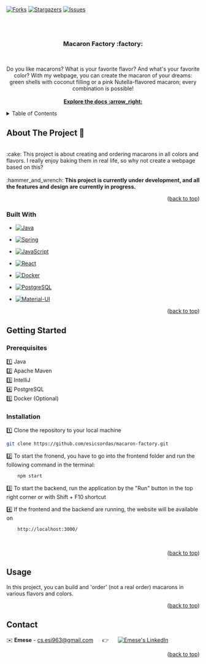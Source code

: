 <div id="readme-top"></div>

[![Forks][forks-shield]][forks-url]
[![Stargazers][stars-shield]][stars-url]
[![Issues][issues-shield]][issues-url]

<br>
<br>

<h3 align="center"> Macaron Factory :factory:	 </h3>
<br>
  <p align="center">
      Do you like macarons? What is your favorite flavor? And what's your favorite color? With my webpage, you can create the macaron of your dreams: green shells with coconut filling or a pink Nutella-flavored macaron; every combination is possible! 
    <br>
    <br>
    <a href="https://github.com/esicsordas/macaron-factory"><strong>Explore the docs :arrow_right: </strong></a>
    <br />
    </p>
</div>



<!-- TABLE OF CONTENTS -->
<details>
  <summary>Table of Contents</summary>
  <ol>
    <li>
      <a href="#about-the-project">About The Project</a>
      <ul>
        <li><a href="#built-with">Built With</a></li>
      </ul>
    </li>
    <li>
      <a href="#getting-started">Getting Started</a>
      <ul>
        <li><a href="#prerequisites">Prerequisites</a></li>
        <li><a href="#installation">Installation</a></li>
      </ul>
    </li>
    <li><a href="#usage">Usage</a></li>
    <li><a href="#contact">Contact</a></li>
  </ol>
</details>



<!-- ABOUT THE PROJECT -->
<div id="about-the-project"></div>

## About The Project :page_with_curl:
<br />
 :cake: This project is about creating and ordering macarons in all colors and flavors. I really enjoy baking them in real life, so why not create a webpage based on this? 

<br />
<br />
 :hammer_and_wrench: <b> This project is currently under development, and all the features and design are currently in progress. </b>
<br />
<p align="right">(<a href="#readme-top">back to top</a>)</p>


<div id="built-with"></div>

### Built With


* [![Java][Java.img]][Java-url]

* [![Spring][Spring.img]][Spring-url]

* [![JavaScript][JavaScript.img]][JavaScript-url]

* [![React][React.img]][React-url]

* [![Docker][Docker.img]][Docker-url]

* [![PostgreSQL][PostgreSQL.img]][PostgreSQL-url]

*  [![Material-UI][Material-UI.img]][Material-UI-url]


<p align="right">(<a href="#readme-top">back to top</a>)</p>



<!-- GETTING STARTED -->
<div id="getting-started"></div>

## Getting Started

<div id="prerequisites"></div>

### Prerequisites

:one: Java <br>
:two: Apache Maven  <br>
:three: IntelliJ <br>
:four: PostgreSQL <br>
:five: Docker (Optional) <br>

<div id="installation"></div>

### Installation

:one: Clone the repository to your local machine
   ```sh
   git clone https://github.com/esicsordas/macaron-factory.git
   ```
:two: To start the fronend, you have to go into the frontend folder and run the following command in the terminal:
  ```sh
      npm start
   ```

:three: To start the backend, run the application by the "Run" button in the top right corner or with Shift + F10 shortcut

:four: If the frontend and the backend are running, the website will be available on
  ```sh
      http://localhost:3000/
  ```
<br>

<p align="right">(<a href="#readme-top">back to top</a>)</p>



<!-- USAGE EXAMPLES -->
<div id="usage"></div>

## Usage

In this project, you can build and 'order' (not a real order) macarons in various flavors and colors.

<p align="right">(<a href="#readme-top">back to top</a>)</p>





<!-- CONTACT -->
<div id="contact"></div>

## Contact

:envelope: **Emese** - cs.esi963@gmail.com &nbsp;&nbsp;&nbsp;&nbsp; :point_right: &nbsp;&nbsp;&nbsp;&nbsp; [![Emese's LinkedIn][linkedin-shield]][LinkedIn - Emese]



<p align="right">(<a href="#readme-top">back to top</a>)</p>






<!-- MARKDOWN LINKS & IMAGES -->
<!-- https://www.markdownguide.org/basic-syntax/#reference-style-links -->
[forks-shield]: https://img.shields.io/github/forks/esicsordas/macaronfactory?style=for-the-badge
[forks-url]: https://github.com/esicsordas/macaronfactory/forks
[stars-shield]: https://img.shields.io/github/stars/esicsordas/macaronfactory?style=for-the-badge
[stars-url]: https://github.com/esicsordas/macaronfactory/stargazers
[issues-shield]: https://img.shields.io/github/issues/esicsordas/macaronfactory?style=for-the-badge
[issues-url]: https://github.com/esicsordas/macaronfactory/issues
[linkedin-shield]: https://img.shields.io/badge/-LinkedIn-black.svg?style=for-the-badge&logo=linkedin&colorB=555
[linkedin-url]: https://linkedin.com/in/linkedin_username
[LinkedIn - Emese]: https://www.linkedin.com/in/emese-csordas-854553181/
[JavaScript.img]: 	https://img.shields.io/badge/JavaScript-323330?style=for-the-badge&logo=javascript&logoColor=F7DF1E
[JavaScript-url]: https://www.javascript.com/
[Spring.img]: https://img.shields.io/badge/Spring-6DB33F?style=for-the-badge&logo=spring&logoColor=white
[Spring-url]: https://spring.io/
[React.img]: https://img.shields.io/badge/React-20232A?style=for-the-badge&logo=react&logoColor=61DAFB
[React-url]: https://react.dev/
[Docker.img]: https://img.shields.io/badge/Docker-2CA5E0?style=for-the-badge&logo=docker&logoColor=white
[Docker-url]: https://www.docker.com/
[PostgreSQL.img]: https://img.shields.io/badge/PostgreSQL-316192?style=for-the-badge&logo=postgresql&logoColor=white
[PostgreSQL-url]: https://www.postgresql.org/
[Java.img]: https://img.shields.io/badge/java-%23ED8B00.svg?style=for-the-badge&logo=openjdk&logoColor=white
[Java-url]: https://www.java.com/en/
[Material-UI.img]: https://img.shields.io/badge/Material%20UI-007FFF?style=for-the-badge&logo=mui&logoColor=white
[Material-UI-url]: https://mui.com/material-ui/
